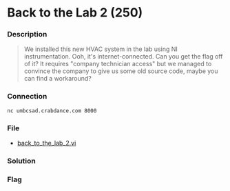 # Back to the Lab 2 (250)

### Description
> We installed this new HVAC system in the lab using NI instrumentation. Ooh, it's internet-connected. Can you get the flag off of it? It requires "company technician access" but we managed to convince the company to give us some old source code, maybe you can find a workaround?

### Connection
```
nc umbcsad.crabdance.com 8000
```

### File
* [back_to_the_lab_2.vi](./File/back_to_the_lab_2.vi)

### Solution

### Flag
```

```